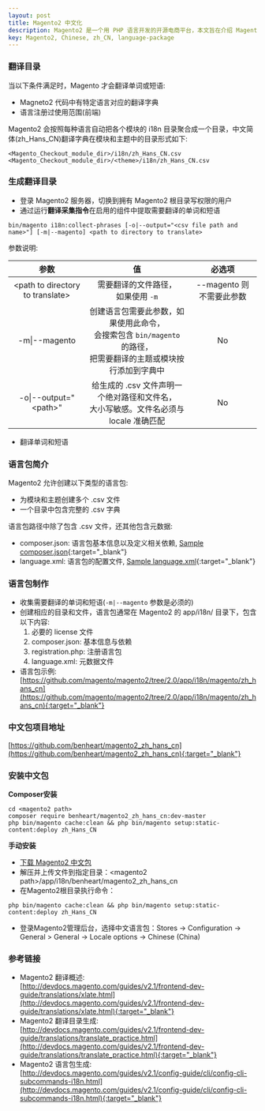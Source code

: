 ```yaml
---
layout: post
title: Magento2 中文化
description: Magento2 是一个用 PHP 语言开发的开源电商平台，本文旨在介绍 Magento2 语言包的制作以及中文包的安装流程。
key: Magento2, Chinese, zh_CN, language-package
---
```


### 翻译目录
当以下条件满足时，Magento 才会翻译单词或短语:
- Magneto2 代码中有特定语言对应的翻译字典
- 语言注册过使用范围(前端)
  
Magento2 会按照每种语言自动把各个模块的 i18n 目录聚合成一个目录，中文简体(zh_Hans_CN)翻译字典在模块和主题中的目录形式如下:

```
<Magento_Checkout_module_dir>/i18n/zh_Hans_CN.csv
<Magento_Checkout_module_dir>/<theme>/i18n/zh_Hans_CN.csv
```

### 生成翻译目录
- 登录 Magento2 服务器，切换到拥有 Magento2 根目录写权限的用户
- 通过运行**翻译采集指令**在启用的组件中提取需要翻译的单词和短语
```
bin/magento i18n:collect-phrases [-o|--output="<csv file path and name>"] [-m|--magento] <path to directory to translate>
```
参数说明:

| 参数 | 值 | 必选项 |
| :----:| :----: | :----: |
| \<path to directory to translate\> | 需要翻译的文件路径， <br/> 如果使用 <code class="code">-m|--magento</code> 则不需要此参数 | Yes (dictionaries) <br/> No (packages). |
| -m\|--magento | 创建语言包需要此参数，如果使用此命令，<br/>会搜索包含 <code class="code">bin/magento</code> 的路径，<br/>把需要翻译的主题或模块按行添加到字典中 | No |
| -o\|--output="\<path\>" | 给生成的 .csv 文件声明一个绝对路径和文件名，<br/>大小写敏感。文件名必须与 locale 准确匹配 | No |

- 翻译单词和短语

### 语言包简介
Magento2 允许创建以下类型的语言包:
- 为模块和主题创建多个 .csv 文件
- 一个目录中包含完整的 .csv 字典
  
语言包路径中除了包含 .csv 文件，还其他包含元数据:
- composer.json: 语言包基本信息以及定义相关依赖, [Sample composer.json](https://github.com/magento/magento2/blob/2.1/app/i18n/Magento/de_DE/composer.json){:target="_blank"}
- language.xml: 语言包的配置文件, [Sample language.xml](https://github.com/magento/magento2/blob/2.1/app/i18n/Magento/de_DE/language.xml){:target="_blank"}

### 语言包制作
- 收集需要翻译的单词和短语(<code class="code">-m|--magento</code> 参数是必须的)
- 创建相应的目录和文件，语言包通常在 Magento2 的 app/i18n/ 目录下，包含以下内容:
  1. 必要的 license 文件
  2. composer.json: 基本信息与依赖
  3. registration.php: 注册语言包
  4. language.xml: 元数据文件
- 语言包示例: [https://github.com/magento/magento2/tree/2.0/app/i18n/magento/zh_hans_cn](https://github.com/magento/magento2/tree/2.0/app/i18n/magento/zh_hans_cn){:target="_blank"}

### 中文包项目地址
[https://github.com/benheart/magento2_zh_hans_cn](https://github.com/benheart/magento2_zh_hans_cn){:target="_blank"}

### 安装中文包
**Composer安装**
```
cd <magento2 path>
composer require benheart/magento2_zh_hans_cn:dev-master
php bin/magento cache:clean && php bin/magento setup:static-content:deploy zh_Hans_CN
```
**手动安装**
- [下载 Magento2 中文包](https://github.com/benheart/magento2_zh_hans_cn/archive/master.zip)
- 解压并上传文件到指定目录：\<magento2 path\>/app/i18n/benheart/magento2_zh_hans_cn
- 在Magento2根目录执行命令：
```
php bin/magento cache:clean && php bin/magento setup:static-content:deploy zh_Hans_CN
```
- 登录Magento2管理后台，选择中文语言包：Stores -> Configuration -> General > General -> Locale options -> Chinese (China)

### 参考链接
- Magento2 翻译概述:  
[http://devdocs.magento.com/guides/v2.1/frontend-dev-guide/translations/xlate.html](http://devdocs.magento.com/guides/v2.1/frontend-dev-guide/translations/xlate.html){:target="_blank"}
- Magento2 翻译目录生成:  
[http://devdocs.magento.com/guides/v2.1/frontend-dev-guide/translations/translate_practice.html](http://devdocs.magento.com/guides/v2.1/frontend-dev-guide/translations/translate_practice.html){:target="_blank"}
- Magento2 语言包生成:  
[http://devdocs.magento.com/guides/v2.1/config-guide/cli/config-cli-subcommands-i18n.html](http://devdocs.magento.com/guides/v2.1/config-guide/cli/config-cli-subcommands-i18n.html){:target="_blank"}